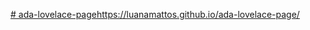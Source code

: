 [# ada-lovelace-page](https://luanamattos.github.io/ada-lovelace-page/)https://luanamattos.github.io/ada-lovelace-page/
